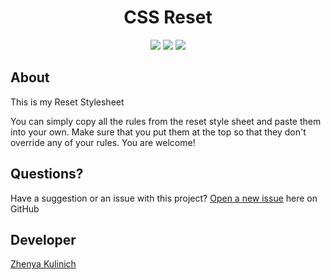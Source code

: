 <h1 align="center">CSS Reset</h1>

<p align="center">
    <a href="https://github.com/evgenykulinich/reset-css/graphs/contributors" alt="Contributors">
        <img src="https://img.shields.io/github/contributors/evgenykulinich/reset-css" /></a>
    <a href="#" alt="Last commit">
        <img src="https://img.shields.io/github/last-commit/evgenykulinich/reset-css" /></a>
    <a href="https://github.com/evgenykulinich/reset-css" alt="repo Size">
        <img src="https://img.shields.io/github/repo-size/evgenykulinich/reset-css" /></a>
</p>

## About
This is my Reset Stylesheet

You can simply copy all the rules from the reset style sheet and paste them into your own. Make sure that you put them at the top so that they don't override any of your rules. You are welcome!

## Questions?
Have a suggestion or an issue with this project? [Open a new issue](https://github.com/evgenykulinich/reset-css/issues/new) here on GitHub

## Developer
[Zhenya Kulinich](https://github.com/evgenykulinich)
